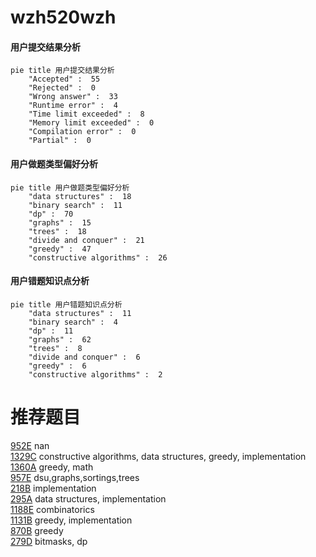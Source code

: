 # wzh520wzh

<!-- tabs:start -->



#### **用户提交结果分析**

```mermaid
pie title 用户提交结果分析
    "Accepted" :  55
    "Rejected" :  0
    "Wrong answer" :  33
    "Runtime error" :  4
    "Time limit exceeded" :  8
    "Memory limit exceeded" :  0
    "Compilation error" :  0
    "Partial" :  0
```

#### **用户做题类型偏好分析**

```mermaid
pie title 用户做题类型偏好分析
    "data structures" :  18
    "binary search" :  11
    "dp" :  70
    "graphs" :  15
    "trees" :  18
    "divide and conquer" :  21
    "greedy" :  47
    "constructive algorithms" :  26
```
#### **用户错题知识点分析**

```mermaid
pie title 用户错题知识点分析
    "data structures" :  11
    "binary search" :  4
    "dp" :  11
    "graphs" :  62
    "trees" :  8
    "divide and conquer" :  6
    "greedy" :  6
    "constructive algorithms" :  2
```



<!-- tabs:end -->
# 推荐题目
[952E](https://codeforces.com/contest/952/problem/E)		nan		  
[1329C](https://codeforces.com/contest/1329/problem/C)		constructive algorithms,
                        data structures,
                        greedy,
                        implementation		  
[1360A](https://codeforces.com/contest/1360/problem/A)		greedy,
                        math		  
[957E](https://codeforces.com/contest/957/problem/E)		dsu,graphs,sortings,trees		  
[218B](https://codeforces.com/contest/218/problem/B)		implementation		  
[295A](https://codeforces.com/contest/295/problem/A)		data structures,
                        implementation		  
[1188E](https://codeforces.com/contest/1188/problem/E)		combinatorics		  
[1131B](https://codeforces.com/contest/1131/problem/B)		greedy,
                        implementation		  
[870B](https://codeforces.com/contest/870/problem/B)		greedy		  
[279D](https://codeforces.com/contest/279/problem/D)		bitmasks,
                        dp		  
